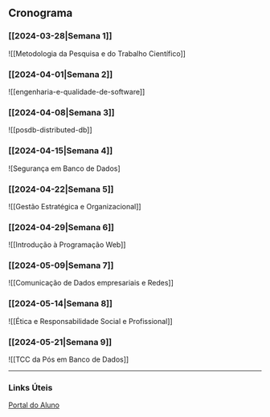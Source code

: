 ## Cronograma
### [[2024-03-28|Semana 1]]
![[Metodologia da Pesquisa e do Trabalho Científico]]
### [[2024-04-01|Semana 2]]
![[engenharia-e-qualidade-de-software]]
### [[2024-04-08|Semana 3]]
![[posdb-distributed-db]]
### [[2024-04-15|Semana 4]]
![Segurança em Banco de Dados]
### [[2024-04-22|Semana 5]]
![[Gestão Estratégica e Organizacional]]
### [[2024-04-29|Semana 6]]
![[Introdução à Programação Web]]
### [[2024-05-09|Semana 7]]
![[Comunicação de Dados empresariais e Redes]]
### [[2024-05-14|Semana 8]]
![[Ética e Responsabilidade Social e Profissional]]
### [[2024-05-21|Semana 9]]
![[TCC da Pós em Banco de Dados]]

---
### Links Úteis
[Portal do Aluno](https://lms.unimestre.com/lms/v2/home)



